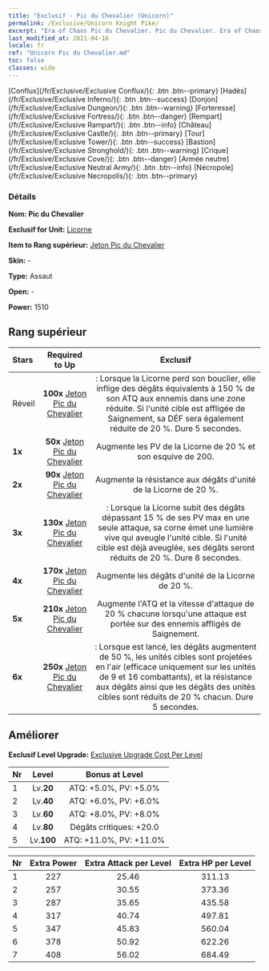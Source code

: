 ```yaml
---
title: "Exclusif - Pic du Chevalier (Unicorn)"
permalink: /Exclusive/Unicorn Knight Pike/
excerpt: "Era of Chaos Pic du Chevalier. Pic du Chevalier. Era of Chaos Exclusif Pic du Chevalier. Licorne Exclusif."
last_modified_at: 2021-04-16
locale: fr
ref: "Unicorn Pic du Chevalier.md"
toc: false
classes: wide
---
```

 [Conflux](/fr/Exclusive/Exclusive Conflux/){: .btn .btn--primary} [Hadès](/fr/Exclusive/Exclusive Inferno/){: .btn .btn--success} [Donjon](/fr/Exclusive/Exclusive Dungeon/){: .btn .btn--warning} [Forteresse](/fr/Exclusive/Exclusive Fortress/){: .btn .btn--danger} [Rempart](/fr/Exclusive/Exclusive Rampart/){: .btn .btn--info} [Château](/fr/Exclusive/Exclusive Castle/){: .btn .btn--primary} [Tour](/fr/Exclusive/Exclusive Tower/){: .btn .btn--success} [Bastion](/fr/Exclusive/Exclusive Stronghold/){: .btn .btn--warning} [Crique](/fr/Exclusive/Exclusive Cove/){: .btn .btn--danger} [Armée neutre](/fr/Exclusive/Exclusive Neutral Army/){: .btn .btn--info} [Nécropole](/fr/Exclusive/Exclusive Necropolis/){: .btn .btn--primary} 

### Détails
 **Nom: Pic du Chevalier** 

 **Exclusif for Unit:** [Licorne](/fr/units/Unicorn/) 

 **Item to Rang supérieur:** [Jeton Pic du Chevalier](/fr/Items/con_916/)

 **Skin:** -

 **Type:** Assaut

 **Open:** -

 **Power:** 1510

## Rang supérieur

  |     Stars    |  Required to Up | Exclusif |
  |:-------------|:---------------:|:---------------:|
  |  Réveil  | **100x** [Jeton Pic du Chevalier](/fr/Items/con_916/) | <Bouclier de renvoi> : Lorsque la Licorne perd son bouclier, elle inflige des dégâts équivalents à 150 % de son ATQ aux ennemis dans une zone réduite. Si l'unité cible est affligée de Saignement, sa DÉF sera également réduite de 20 %. Dure 5 secondes. |
  | **1x** <i class="fas fa-star"/> | **50x** [Jeton Pic du Chevalier](/fr/Items/con_916/) | Augmente les PV de la Licorne de 20 % et son esquive de 200. |
  | **2x** <i class="fas fa-star"/> | **90x** [Jeton Pic du Chevalier](/fr/Items/con_916/) | Augmente la résistance aux dégâts d'unité de la Licorne de 20 %. |
  | **3x** <i class="fas fa-star"/> | **130x** [Jeton Pic du Chevalier](/fr/Items/con_916/) | <Trait bleu> : Lorsque la Licorne subit des dégâts dépassant 15 % de ses PV max en une seule attaque, sa corne émet une lumière vive qui aveugle l'unité cible. Si l'unité cible est déjà aveuglée, ses dégâts seront réduits de 20 %. Dure 8 secondes. |
  | **4x** <i class="fas fa-star"/> | **170x** [Jeton Pic du Chevalier](/fr/Items/con_916/) | Augmente les dégâts d'unité de la Licorne de 20 %. |
  | **5x** <i class="fas fa-star"/> | **210x** [Jeton Pic du Chevalier](/fr/Items/con_916/) | Augmente l'ATQ et la vitesse d'attaque de 20 % chacune lorsqu'une attaque est portée sur des ennemis affligés de Saignement. |
  | **6x** <i class="fas fa-star"/> | **250x** [Jeton Pic du Chevalier](/fr/Items/con_916/) | <Gardien du clair de lune> : Lorsque <Bouclier de renvoi> est lancé, les dégâts augmentent de 50 %, les unités cibles sont projetées en l'air (efficace uniquement sur les unités de 9 et 16 combattants), et la résistance aux dégâts ainsi que les dégâts des unités cibles sont réduits de 20 % chacun. Dure 5 secondes. |


## Améliorer
 **Exclusif Level Upgrade:** [Exclusive Upgrade Cost Per Level](/Exclusive/ExclusiveUpgradeCostPerLevel/)

  |  Nr  |   Level  | Bonus at Level |
  |:-----|:--------:|:--------------:|
  | 1 | Lv.**20** | ATQ: +5.0%, PV: +5.0% |
  | 2 | Lv.**40** | ATQ: +6.0%, PV: +6.0% |
  | 3 | Lv.**60** | ATQ: +8.0%, PV: +8.0% |
  | 4 | Lv.**80** | Dégâts critiques: +20.0 |
  | 5 | Lv.**100** | ATQ: +11.0%, PV: +11.0% |


  |  Nr  |  Extra Power | Extra Attack per Level | Extra HP per Level |
  |:-----|:--------:|:--------:|:--------:|
  | 1 | 227 | 25.46 | 311.13 |
  | 2 | 257 | 30.55 | 373.36 |
  | 3 | 287 | 35.65 | 435.58 |
  | 4 | 317 | 40.74 | 497.81 |
  | 5 | 347 | 45.83 | 560.04 |
  | 6 | 378 | 50.92 | 622.26 |
  | 7 | 408 | 56.02 | 684.49 |


